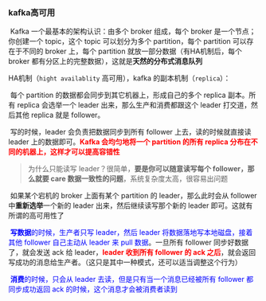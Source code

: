 ### kafka高可用

​		Kafka 一个最基本的架构认识：由多个 broker 组成，每个 broker 是一个节点；你创建一个 topic，这个 topic 可以划分为多个 partition，每个 partition 可以存在于不同的 broker 上，每个 partition 就放一部分数据（有HA机制后，每个 broker 都有分区上的完整数据），这就是**天然的分布式消息队列**



HA机制（`hight availablity` 高可用），kafka 的副本机制（`replica`）：

​		每个 partition 的数据都会同步到其它机器上，形成自己的多个 replica 副本。所有 replica 会选举一个 leader 出来，那么生产和消费都跟这个 leader 打交道，然后其他 replica 就是 follower。

​		写的时候，leader 会负责把数据同步到所有 follower 上去，读的时候就直接读 leader 上的数据即可。<font color=red>**Kafka 会均匀地将一个 partition 的所有 replica 分布在不同的机器上，这样才可以提高容错性**</font>

> 为什么只能读写 leader？很简单，**要是你可以随意读写每个 follower，那么就要 care 数据一致性的问题**，系统复杂度太高，很容易出问题

​		如果某个宕机的 broker 上面有某个 partition 的 leader，那么此时会从 follower 中**重新选举**一个新的 leader 出来，然后继续读写那个新的 leader 即可。这就有所谓的高可用性了

​		<font color=blue>**写数据**的时候，生产者只写 leader，然后 leader 将数据落地写本地磁盘，接着其他 follower 自己主动从 leader 来 pull 数据</font>。一旦所有 follower 同步好数据了，就会发送 ack 给 leader，**<font color=red>leader 收到所有 follower 的 ack 之后</font>**，就会返回写成功的消息给生产者。（这只是其中一种模式，还可以适当调整这个行为）

​		<font color=blue>**消费**的时候，只会从 leader 去读，但是只有当一个消息已经被所有 follower 都同步成功返回 ack 的时候，这个消息才会被消费者读到</font>

